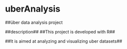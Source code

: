# uberAnalysis
##über data analysis project

##description##
##This project is developed with R##

##It is aimed at analyzing and visualizing uber datasets##

